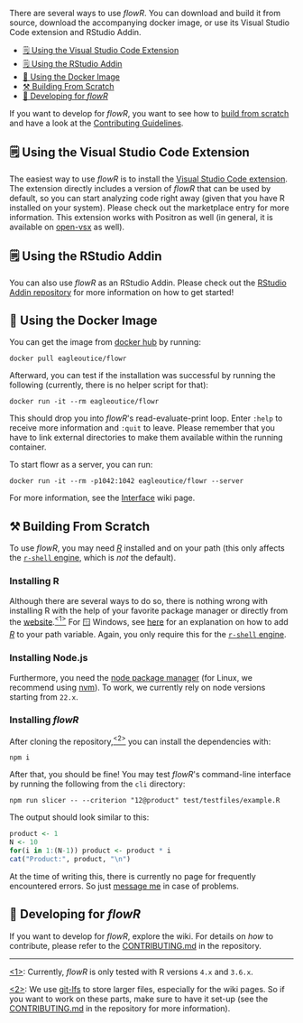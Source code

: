 There are several ways to use _flowR_.
You can download and build it from source, download the accompanying docker image, or use its Visual Studio Code extension and RStudio Addin.

<!-- TOC -->
- [🗒️ Using the Visual Studio Code Extension](#-using-the-visual-studio-code-extension)
- [🗒️ Using the RStudio Addin](#-using-the-rstudio-addin)
- [🐳️ Using the Docker Image](#-using-the-docker-image)
- [⚒️ Building From Scratch](#-building-from-scratch)
- [📜 Developing for _flowR_](#-developing-for-flowr)
<!-- TOC -->

If you want to develop for _flowR_, you want to see how to [build from scratch](#-building-from-scratch) and have a look at the [Contributing Guidelines](https://github.com/flowr-analysis/flowr/tree/main//.github/CONTRIBUTING.md).

## 🗒️ Using the Visual Studio Code Extension

The easiest way to use _flowR_ is to install the [Visual Studio Code extension](https://marketplace.visualstudio.com/items?itemName=code-inspect.vscode-flowr).
The extension directly includes a version of _flowR_ that can be used by default, so you can start analyzing code right away (given that you have R installed on your system).
Please check out the marketplace entry for more information.
This extension works with Positron as well (in general, it is available on [open-vsx](https://open-vsx.org/extension/code-inspect/vscode-flowr) as well).

## 🗒️ Using the RStudio Addin

You can also use _flowR_ as an RStudio Addin. Please check out the [RStudio Addin repository](https://github.com/flowr-analysis/rstudio-addin-flowr) for more information on how to get started!

## 🐳️ Using the Docker Image

You can get the image from [docker hub](https://hub.docker.com/r/eagleoutice/flowr) by running:

```shell
docker pull eagleoutice/flowr
```

Afterward, you can test if the installation was successful by running the following (currently, there is no helper script for that):

```shell
docker run -it --rm eagleoutice/flowr
```

This should drop you into _flowR_'s read-evaluate-print loop.
Enter `:help` to receive more information and `:quit` to leave.
Please remember that you have to link external directories to make them available within the running container.

To start flowr as a server, you can run:

```shell
docker run -it --rm -p1042:1042 eagleoutice/flowr --server
```

For more information, see the [Interface](https://github.com/flowr-analysis/flowr/wiki/Interface) wiki page.

## ⚒️ Building From Scratch

To use _flowR_, you may need [_R_](https://www.r-project.org/) installed and on your path
(this only affects the [`r-shell` engine][r-shell], which is _not_ the default).

### Installing R
Although there are several ways to do so, there is nothing wrong with installing&nbsp;R with the help of your favorite package manager or directly from the [website](https://cloud.r-project.org/).<a href="#note1" id="note1ref"><sup>&lt;1&gt;</sup></a>
For 🪟&nbsp;Windows, see [here](https://www.hanss.info/sebastian/post/rtools-path/) for an explanation on how to add [_R_](https://www.r-project.org/) to your path variable.
Again, you only require this for the [`r-shell` engine][r-shell].

### Installing Node.js

Furthermore, you need the [node package manager](https://www.npmjs.com/) (for Linux, we recommend using [nvm](https://github.com/nvm-sh/nvm)).
To work, we currently rely on node versions starting from `22.x`.

### Installing _flowR_

After cloning the repository,<a href="#note2" id="note2ref"><sup>&lt;2&gt;</sup></a> you can install the dependencies with:

```shell
npm i
```

After that, you should be fine! You may test _flowR_'s command-line interface by running the following from the `cli` directory:

```shell
npm run slicer -- --criterion "12@product" test/testfiles/example.R
```

The output should look similar to this:

```R
product <- 1
N <- 10
for(i in 1:(N-1)) product <- product * i
cat("Product:", product, "\n")
```

At the time of writing this, there is currently no page for frequently encountered errors. So just [message me](mailto:florian.sihler@uni-ulm.de) in case of problems.

## 📜 Developing for _flowR_

If you want to develop for _flowR_, explore the wiki.
For details on _how_ to contribute, please refer to the [CONTRIBUTING.md](https://github.com/flowr-analysis/flowr/blob/main/.github/CONTRIBUTING.md) in the repository.

-----
<a id="note1" href="#note1ref">&lt;1&gt;</a>: Currently, _flowR_ is only tested with R versions `4.x` and `3.6.x`.

<a id="note2" href="#note2ref">&lt;2&gt;</a>: We use
[git-lfs](https://git-lfs.com/) to store larger files, especially for the wiki pages. So if you want to work on these parts, make sure to have it set-up (see the [CONTRIBUTING.md](https://github.com/flowr-analysis/flowr/blob/main/.github/CONTRIBUTING.md) in the repository for more information).

[r-shell]: (https://github.com/flowr-analysis/flowr/wiki/Engines)

